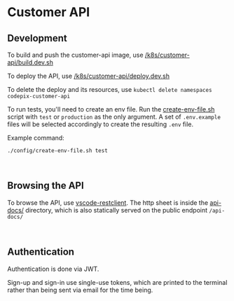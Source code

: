 # Customer API

## Development

To build and push the customer-api image, use [/k8s/customer-api/build.dev.sh](../k8s/customer-api/build.dev.sh)

To deploy the API, use [/k8s/customer-api/deploy.dev.sh](../k8s/customer-api/deploy.dev.sh)

To delete the deploy and its resources, use `kubectl delete namespaces codepix-customer-api`

To run tests, you'll need to create an env file. Run the [create-env-file.sh](./config/create-env-file.sh) script with `test` or `production` as the only argument. A set of `.env.example` files will be selected accordingly to create the resulting `.env` file.

Example command: 
```
./config/create-env-file.sh test
```

<br>

## Browsing the API

To browse the API, use [vscode-restclient](https://github.com/Huachao/vscode-restclient). The http sheet is inside the [api-docs/](api-docs/vscode-rest-client.http) directory, which is also statically served on the public endpoint `/api-docs/`

<br>

## Authentication

Authentication is done via JWT.

Sign-up and sign-in use single-use tokens, which are printed to the terminal rather than being sent via email for the time being.
